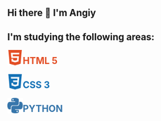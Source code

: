 ## Hi there 👋 I'm Angiy

## I'm studying the following areas:
<img align="left" width="35px" src="./img/html5.svg">  <h2 style="color:#E34F26">HTML 5</h2>
<img align="left" width="35px" src="./img/css3.svg">  <h2 style="color:#1572B6">CSS 3</h2>
<img align="left" width="35px" src="./img/python.svg">  <h2 style="color:#3776AB">PYTHON</h2>